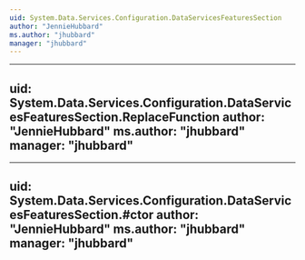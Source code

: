 ```yaml
---
uid: System.Data.Services.Configuration.DataServicesFeaturesSection
author: "JennieHubbard"
ms.author: "jhubbard"
manager: "jhubbard"
---
```


---
uid: System.Data.Services.Configuration.DataServicesFeaturesSection.ReplaceFunction
author: "JennieHubbard"
ms.author: "jhubbard"
manager: "jhubbard"
---

---
uid: System.Data.Services.Configuration.DataServicesFeaturesSection.#ctor
author: "JennieHubbard"
ms.author: "jhubbard"
manager: "jhubbard"
---
